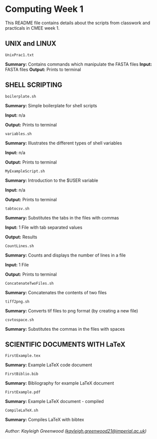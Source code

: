 # Computing Week 1
This README file contains details about the scripts from classwork and practicals in CMEE week 1.


  

## UNIX and LINUX

    UnixPrac1.txt

**Summary:** Contains commands which manipulate the FASTA files
**Input:** FASTA files
**Output:** Prints to terminal
    
## SHELL SCRIPTING

	boilerplate.sh
**Summary:** Simple boilerplate for shell scripts

**Input:** n/a

**Output:** Prints to terminal


	variables.sh

**Summary:** Illustrates the different types of shell variables

**Input:** n/a

**Output:** Prints to terminal


	MyExampleScript.sh

**Summary:** Introduction to the $USER variable

**Input:** n/a

**Output:** Prints to terminal



	tabtocsv.sh
**Summary:** Substitutes the tabs in the files with commas

**Input:** 1 File with tab separated values

**Output:** Results



	CountLines.sh

**Summary:** Counts and displays the number of lines in a file

**Input:** 1 File

**Output:** Prints to terminal


	ConcatenateTwoFiles.sh

**Summary:** Concatenates the contents of two files


	tiff2png.sh

**Summary:** Converts tif files to png format (by creating a new file)


	csvtospace.sh
**Summary:** Substitutes the commas in the files with spaces



## SCIENTIFIC DOCUMENTS WITH LaTeX

	FirstExample.tex

**Summary:** Example LaTeX code document


	FirstBiblio.bib

**Summary:** Bibliography for example LaTeX document


	FirstExample.pdf
**Summary:** Example LaTeX document - compiled


	CompileLaTeX.sh

**Summary:** Compiles LaTeX with bibtex



###### Author: Kayleigh Greenwood (kayleigh.greenwood21@imperial.ac.uk)